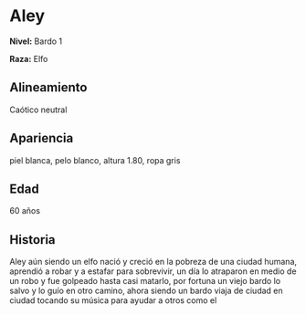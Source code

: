 # Aley

**Nivel:** Bardo 1

**Raza:** Elfo

## Alineamiento
Caótico neutral

## Apariencia
piel blanca, pelo blanco, altura 1.80, ropa gris

## Edad
60 años

## Historia
Aley aún siendo un elfo nació y creció en la pobreza de una ciudad humana, aprendió a robar y a estafar para sobrevivir, un día lo atraparon en medio de un robo y fue golpeado hasta casi matarlo, por fortuna un viejo bardo lo salvo y lo guío en otro camino, ahora siendo un bardo viaja de ciudad en ciudad tocando su música para ayudar a otros como el

